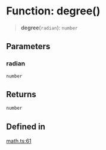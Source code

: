 # Function: degree()

> **degree**(`radian`): `number`

## Parameters

### radian

`number`

## Returns

`number`

## Defined in

[math.ts:61](https://github.com/m1m0zzz/tremolo-ui/blob/b56a5f0b94efb6c6ac5cbeb66aa5dd9883f9257e/packages/functions/src/math.ts#L61)
